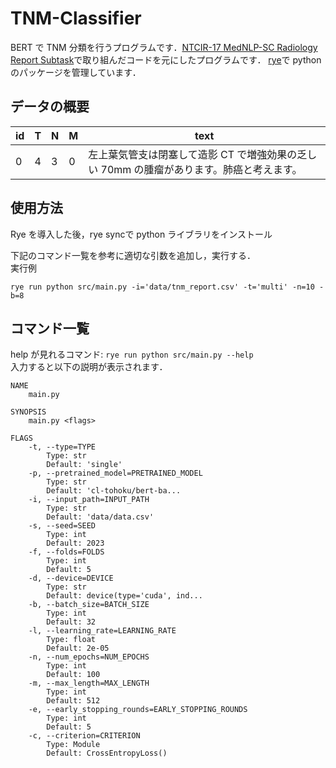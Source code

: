 # TNM-Classifier
BERT で TNM 分類を行うプログラムです．[NTCIR-17 MedNLP-SC Radiology Report Subtask](https://repository.nii.ac.jp/records/2001285)で取り組んだコードを元にしたプログラムです．
[rye](https://rye.astral.sh/guide/installation/)で python のパッケージを管理しています．

## データの概要
|  id  |  T  |  N  |  M  |  text  |
| ---- | ---- | ---- | ---- | ---- |
|  0  |  4  |  3  |  0  |  左上葉気管支は閉塞して造影  CT  で増強効果の乏しい 70mm  の腫瘤があります。肺癌と考えます。  |

## 使用方法
Rye を導入した後，rye syncで python ライブラリをインストール<br>

下記のコマンド一覧を参考に適切な引数を追加し，実行する．<br>
実行例
```
rye run python src/main.py -i='data/tnm_report.csv' -t='multi' -n=10 -b=8
```

## コマンド一覧

help が見れるコマンド: `rye run python src/main.py --help` <br>
入力すると以下の説明が表示されます．

```
NAME
    main.py

SYNOPSIS
    main.py <flags>

FLAGS
    -t, --type=TYPE
        Type: str
        Default: 'single'
    -p, --pretrained_model=PRETRAINED_MODEL
        Type: str
        Default: 'cl-tohoku/bert-ba...
    -i, --input_path=INPUT_PATH
        Type: str
        Default: 'data/data.csv'
    -s, --seed=SEED
        Type: int
        Default: 2023
    -f, --folds=FOLDS
        Type: int
        Default: 5
    -d, --device=DEVICE
        Type: str
        Default: device(type='cuda', ind...
    -b, --batch_size=BATCH_SIZE
        Type: int
        Default: 32
    -l, --learning_rate=LEARNING_RATE
        Type: float
        Default: 2e-05
    -n, --num_epochs=NUM_EPOCHS
        Type: int
        Default: 100
    -m, --max_length=MAX_LENGTH
        Type: int
        Default: 512
    -e, --early_stopping_rounds=EARLY_STOPPING_ROUNDS
        Type: int
        Default: 5
    -c, --criterion=CRITERION
        Type: Module
        Default: CrossEntropyLoss()
```
